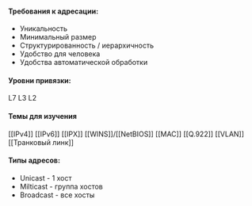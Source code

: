 
#### Требования к адресации:
-  Уникальность
-  Минимальный размер
-  Структурированность / иерархичность 
-  Удобство для человека 
- Удобства автоматической обработки 

#### Уровни привязки:
L7  L3  L2 

#### Темы для изучения
[[IPv4]] [[IPv6]] [[IPX]]
[[WINS]]/[[NetBIOS]]
[[MAC]] [[Q.922]]
[[VLAN]] [[Транковый линк]]

#### Типы адресов:
-  Unicast - 1 хост
- Milticast - группа хостов
- Broadcast - все хосты

